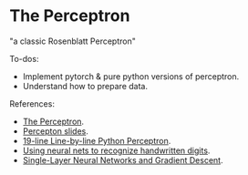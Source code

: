 # The Perceptron

"a classic Rosenblatt Perceptron"

To-dos:
- Implement pytorch & pure python versions of perceptron.
- Understand how to prepare data.


References:
- [The Perceptron](https://pabloinsente.github.io/the-perceptron).
- [Percepton slides](https://sebastianraschka.com/pdf/lecture-notes/stat453ss21/L03_perceptron_slides.pdf).
- [19-line Line-by-line Python Perceptron](https://www.thomascountz.com/2018/04/05/19-line-line-by-line-python-perceptron).
- [Using neural nets to recognize handwritten digits](http://neuralnetworksanddeeplearning.com/chap1.html#perceptrons).
- [Single-Layer Neural Networks and Gradient Descent](https://sebastianraschka.com/Articles/2015_singlelayer_neurons.html#frank-rosenblatts-perceptron).

